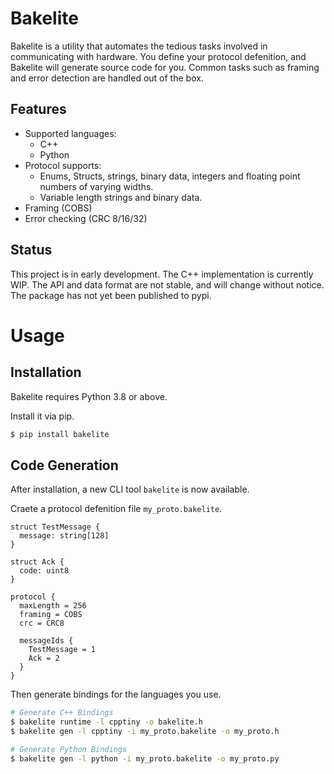 # Bakelite

Bakelite is a utility that automates the tedious tasks involved in communicating with hardware.
You define your protocol defenition, and Bakelite will generate source code for you.
Common tasks such as framing and error detection are handled out of the box.

## Features
* Supported languages:
  * C++
  * Python
* Protocol supports:
  * Enums, Structs, strings, binary data, integers and floating point numbers of varying widths.
  * Variable length strings and binary data.
* Framing (COBS)
* Error checking (CRC 8/16/32)

## Status
This project is in early development. The C++ implementation is currently WIP.
The API and data format are not stable, and will change without notice.
The package has not yet been published to pypi.


# Usage

## Installation

Bakelite requires Python 3.8 or above.

Install it via pip.
```bash
$ pip install bakelite
```

## Code Generation

After installation, a new CLI tool `bakelite` is now available.

Craete a protocol defenition file `my_proto.bakelite`.
```text
struct TestMessage {
  message: string[128]
}

struct Ack {
  code: uint8
}

protocol {
  maxLength = 256
  framing = COBS
  crc = CRC8

  messageIds {
    TestMessage = 1
    Ack = 2
  }
}
```

Then generate bindings for the languages you use.

```bash
# Generate C++ Bindings
$ bakelite runtime -l cpptiny -o bakelite.h
$ bakelite gen -l cpptiny -i my_proto.bakelite -o my_proto.h

# Generate Python Bindings
$ bakelite gen -l python -i my_proto.bakelite -o my_proto.py
```
